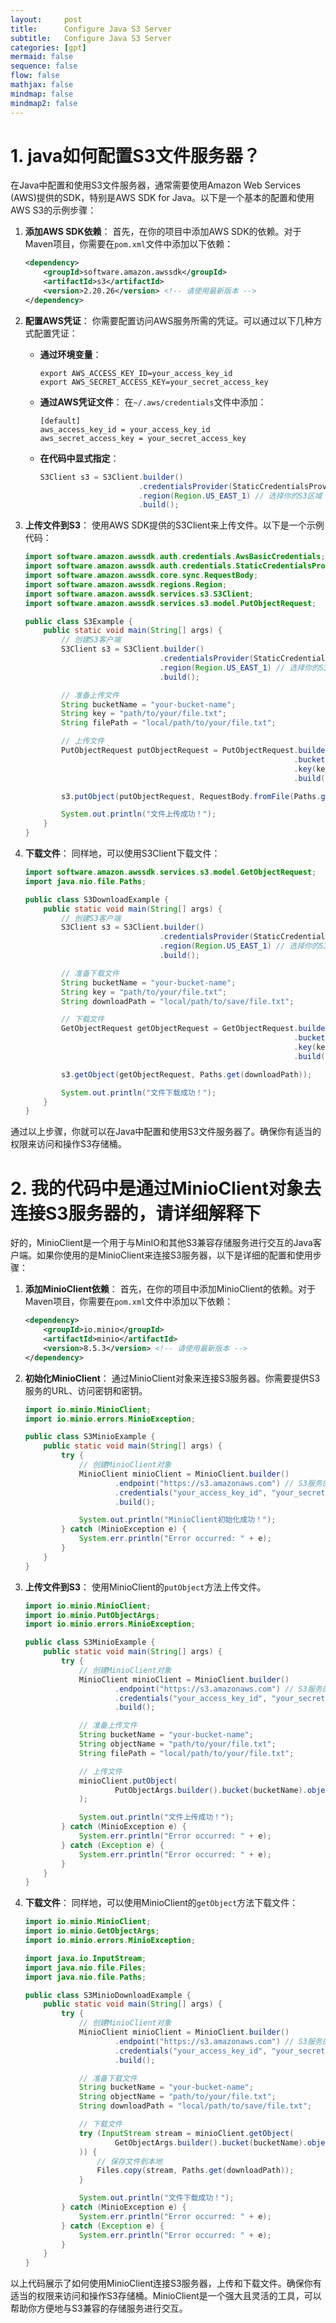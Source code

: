 ```yaml
---
layout:     post
title:      Configure Java S3 Server
subtitle:   Configure Java S3 Server
categories: [gpt]
mermaid: false
sequence: false
flow: false
mathjax: false
mindmap: false
mindmap2: false
---
```


# 1. java如何配置S3文件服务器？
在Java中配置和使用S3文件服务器，通常需要使用Amazon Web Services (AWS)提供的SDK，特别是AWS SDK for Java。以下是一个基本的配置和使用AWS S3的示例步骤：

1. **添加AWS SDK依赖**：
   首先，在你的项目中添加AWS SDK的依赖。对于Maven项目，你需要在`pom.xml`文件中添加以下依赖：

   ```xml
   <dependency>
       <groupId>software.amazon.awssdk</groupId>
       <artifactId>s3</artifactId>
       <version>2.20.26</version> <!-- 请使用最新版本 -->
   </dependency>
   ```

2. **配置AWS凭证**：
   你需要配置访问AWS服务所需的凭证。可以通过以下几种方式配置凭证：
   - **通过环境变量**：
     ```
     export AWS_ACCESS_KEY_ID=your_access_key_id
     export AWS_SECRET_ACCESS_KEY=your_secret_access_key
     ```
   - **通过AWS凭证文件**：
     在`~/.aws/credentials`文件中添加：
     ```
     [default]
     aws_access_key_id = your_access_key_id
     aws_secret_access_key = your_secret_access_key
     ```
   - **在代码中显式指定**：

     ```java
     S3Client s3 = S3Client.builder()
                           .credentialsProvider(StaticCredentialsProvider.create(AwsBasicCredentials.create("your_access_key_id", "your_secret_access_key")))
                           .region(Region.US_EAST_1) // 选择你的S3区域
                           .build();
     ```

3. **上传文件到S3**：
   使用AWS SDK提供的S3Client来上传文件。以下是一个示例代码：

   ```java
   import software.amazon.awssdk.auth.credentials.AwsBasicCredentials;
   import software.amazon.awssdk.auth.credentials.StaticCredentialsProvider;
   import software.amazon.awssdk.core.sync.RequestBody;
   import software.amazon.awssdk.regions.Region;
   import software.amazon.awssdk.services.s3.S3Client;
   import software.amazon.awssdk.services.s3.model.PutObjectRequest;

   public class S3Example {
       public static void main(String[] args) {
           // 创建S3客户端
           S3Client s3 = S3Client.builder()
                                 .credentialsProvider(StaticCredentialsProvider.create(AwsBasicCredentials.create("your_access_key_id", "your_secret_access_key")))
                                 .region(Region.US_EAST_1) // 选择你的S3区域
                                 .build();

           // 准备上传文件
           String bucketName = "your-bucket-name";
           String key = "path/to/your/file.txt";
           String filePath = "local/path/to/your/file.txt";

           // 上传文件
           PutObjectRequest putObjectRequest = PutObjectRequest.builder()
                                                               .bucket(bucketName)
                                                               .key(key)
                                                               .build();

           s3.putObject(putObjectRequest, RequestBody.fromFile(Paths.get(filePath)));

           System.out.println("文件上传成功！");
       }
   }
   ```

4. **下载文件**：
   同样地，可以使用S3Client下载文件：

   ```java
   import software.amazon.awssdk.services.s3.model.GetObjectRequest;
   import java.nio.file.Paths;

   public class S3DownloadExample {
       public static void main(String[] args) {
           // 创建S3客户端
           S3Client s3 = S3Client.builder()
                                 .credentialsProvider(StaticCredentialsProvider.create(AwsBasicCredentials.create("your_access_key_id", "your_secret_access_key")))
                                 .region(Region.US_EAST_1) // 选择你的S3区域
                                 .build();

           // 准备下载文件
           String bucketName = "your-bucket-name";
           String key = "path/to/your/file.txt";
           String downloadPath = "local/path/to/save/file.txt";

           // 下载文件
           GetObjectRequest getObjectRequest = GetObjectRequest.builder()
                                                               .bucket(bucketName)
                                                               .key(key)
                                                               .build();

           s3.getObject(getObjectRequest, Paths.get(downloadPath));

           System.out.println("文件下载成功！");
       }
   }
   ```

通过以上步骤，你就可以在Java中配置和使用S3文件服务器了。确保你有适当的权限来访问和操作S3存储桶。

# 2. 我的代码中是通过MinioClient对象去连接S3服务器的，请详细解释下
好的，MinioClient是一个用于与MinIO和其他S3兼容存储服务进行交互的Java客户端。如果你使用的是MinioClient来连接S3服务器，以下是详细的配置和使用步骤：

1. **添加MinioClient依赖**：
   首先，在你的项目中添加MinioClient的依赖。对于Maven项目，你需要在`pom.xml`文件中添加以下依赖：

   ```xml
   <dependency>
       <groupId>io.minio</groupId>
       <artifactId>minio</artifactId>
       <version>8.5.3</version> <!-- 请使用最新版本 -->
   </dependency>
   ```

2. **初始化MinioClient**：
   通过MinioClient对象来连接S3服务器。你需要提供S3服务的URL、访问密钥和密钥。

   ```java
   import io.minio.MinioClient;
   import io.minio.errors.MinioException;

   public class S3MinioExample {
       public static void main(String[] args) {
           try {
               // 创建MinioClient对象
               MinioClient minioClient = MinioClient.builder()
                       .endpoint("https://s3.amazonaws.com") // S3服务的URL
                       .credentials("your_access_key_id", "your_secret_access_key")
                       .build();

               System.out.println("MinioClient初始化成功！");
           } catch (MinioException e) {
               System.err.println("Error occurred: " + e);
           }
       }
   }
   ```

3. **上传文件到S3**：
   使用MinioClient的`putObject`方法上传文件。

   ```java
   import io.minio.MinioClient;
   import io.minio.PutObjectArgs;
   import io.minio.errors.MinioException;

   public class S3MinioExample {
       public static void main(String[] args) {
           try {
               // 创建MinioClient对象
               MinioClient minioClient = MinioClient.builder()
                       .endpoint("https://s3.amazonaws.com") // S3服务的URL
                       .credentials("your_access_key_id", "your_secret_access_key")
                       .build();

               // 准备上传文件
               String bucketName = "your-bucket-name";
               String objectName = "path/to/your/file.txt";
               String filePath = "local/path/to/your/file.txt";

               // 上传文件
               minioClient.putObject(
                       PutObjectArgs.builder().bucket(bucketName).object(objectName).filename(filePath).build()
               );

               System.out.println("文件上传成功！");
           } catch (MinioException e) {
               System.err.println("Error occurred: " + e);
           } catch (Exception e) {
               System.err.println("Error occurred: " + e);
           }
       }
   }
   ```

4. **下载文件**：
   同样地，可以使用MinioClient的`getObject`方法下载文件：

   ```java
   import io.minio.MinioClient;
   import io.minio.GetObjectArgs;
   import io.minio.errors.MinioException;

   import java.io.InputStream;
   import java.nio.file.Files;
   import java.nio.file.Paths;

   public class S3MinioDownloadExample {
       public static void main(String[] args) {
           try {
               // 创建MinioClient对象
               MinioClient minioClient = MinioClient.builder()
                       .endpoint("https://s3.amazonaws.com") // S3服务的URL
                       .credentials("your_access_key_id", "your_secret_access_key")
                       .build();

               // 准备下载文件
               String bucketName = "your-bucket-name";
               String objectName = "path/to/your/file.txt";
               String downloadPath = "local/path/to/save/file.txt";

               // 下载文件
               try (InputStream stream = minioClient.getObject(
                       GetObjectArgs.builder().bucket(bucketName).object(objectName).build()
               )) {
                   // 保存文件到本地
                   Files.copy(stream, Paths.get(downloadPath));
               }

               System.out.println("文件下载成功！");
           } catch (MinioException e) {
               System.err.println("Error occurred: " + e);
           } catch (Exception e) {
               System.err.println("Error occurred: " + e);
           }
       }
   }
   ```

以上代码展示了如何使用MinioClient连接S3服务器，上传和下载文件。确保你有适当的权限来访问和操作S3存储桶。MinioClient是一个强大且灵活的工具，可以帮助你方便地与S3兼容的存储服务进行交互。
